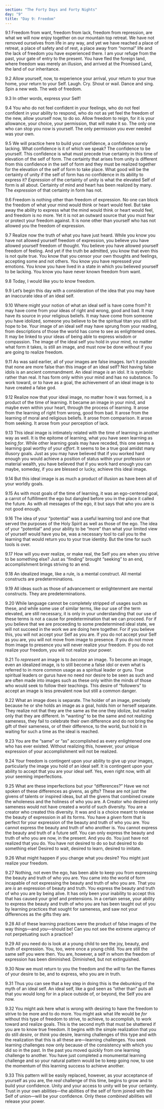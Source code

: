 ```yaml
---
section: "The Forty Days and Forty Nights"
day: "9"
title: "Day 9: Freedom"
---
```


9.1 Freedom from want, freedom from lack, freedom from repression, are
what we will now enjoy together on our mountain top retreat. We have not
removed ourselves from life in any way, and yet we have reached a place
of retreat, a place of safety and of rest, a place away from “normal”
life and the lack of freedom you have experienced there. I am your
refuge from the past, your gate of entry to the present. You have fled
the foreign land, where freedom was merely an illusion, and arrived at
the Promised Land, the land of our inheritance. 

9.2 Allow yourself, now, to experience your arrival, your return to your
true home, your return to your Self. Laugh. Cry. Shout or wail. Dance
and sing. Spin a new web.  The web of freedom. 

9.3 In other words, express your Self! 

9.4 You who do not feel confident in your feelings, who do not feel
confident in your ability to respond, who do not as yet feel the freedom
of the new, allow yourself now, to do so. Allow freedom to reign, for it
is your allowance, your choice, your permission, that will make it so.
The only one who can stop you now is yourself. The only permission you
ever needed was your own. 

9.5 We will practice here to build your confidence, a confidence sorely
lacking. What confidence is it of which we speak?  The confidence to be
yourself. This confidence is what must precede true certainty in this
time of elevation of the self of form. The certainty that arises from
unity is different from this confidence in the self of form and they
must be realized together for the elevation of the self of form to take
place. What good will be the certainty of unity if the self of form has
no confidence in its ability to express it? *Expression* of the certainty
of unity is what the elevated Self of form is all about.  Certainty of
mind and heart has been realized by many. The *expression* of that
certainty in form has not. 

9.6 Freedom is nothing other than freedom of expression. No one can
block the freedom of what your mind would think or heart would feel. But
take away the ability to express what the mind would think or heart
would feel, and freedom is no more. Yet it is not an outward source that
you must fear or protect your freedom against. It is none other than
yourself who has not allowed you the freedom of expression. 

9.7 Realize now the truth of what you have just heard. While you know
you have not allowed yourself freedom of expression, you believe you
have allowed yourself freedom of thought.  You believe you have allowed
yourself freedom of feeling. And yet if the truth be admitted, you know
that even this is not quite true. You know that you censor your own
thoughts and feelings, accepting some and not others. You know you have
repressed your emotions. You know you have lived in a state in which you
believed yourself to be lacking. You know you have never known freedom
from want.  

9.8 Today, I would like you to know freedom. 

9.9 Let’s begin this day with a consideration of the idea that you may
have an inaccurate idea of an ideal self. 

9.10 Where might your notion of what an ideal self is have come from? It
may have come from your ideas of right and wrong, good and bad. It may
have its source in your religious beliefs. It may have come from someone
you have idolized, someone you believe to be the spiritual titan you
still but hope to be. Your image of an ideal self may have sprung from
your reading, from descriptions of those the world has come to see as
enlightened ones. It may be linked to your ideas of being able to
express wisdom or compassion. The image of the ideal self you hold in
your mind, no matter what form it takes, is still an image, and must now
be done without if you are going to realize freedom. 

9.11 As was said earlier, all of your images are false images. Isn’t it
possible that none are more false than this image of an ideal self? Not
having false idols is an ancient commandment. An ideal image *is* an idol.
It is symbolic rather than real. It has form only within your mind and
has no substance. To work toward, or to have as a goal, the achievement
of an ideal image is to have created a false god. 

9.12 Realize now that your ideal image, no matter how it was formed, is
a product of the time of learning. It became an image in your mind, and
maybe even within your heart, through the process of learning. It arose
from the learning of right from wrong, good from bad. It arose from the
learning of moral and religious beliefs. It arose from comparison. It
arose from seeking. It arose from your perception of lack. 

9.13 This ideal image is intimately related with the time of learning in
another way as well. It is the epitome of learning, what you have seen
learning as being *for*. While other learning goals may have receded, this
one seems a learning goal worthy of your *effort*. It seems to be a true
goal amidst many illusory goals. Just as you may have believed that if
you worked hard enough you would achieve a position of status within
your profession or material wealth, you have believed that if you work
hard enough you can maybe, someday, if you are blessed or lucky, achieve
this ideal image. 

9.14 But this ideal image is as much a product of illusion as have been
all of your worldly goals. 

9.15 As with most goals of the time of learning, it was an ego-centered
goal, a carrot of fulfillment the ego but dangled before you in the
place it called the future. As with all messages of the ego, it but says
that who you are is not good enough. 

9.16 The idea of your “potential” was a useful learning tool and one
that served the purposes of the Holy Spirit as well as those of the ego.
The idea of your “potential” and your ability to be “more” than what
your limited view of yourself would have you be, was a necessary tool to
call you to the learning that would return you to your true identity.
But the time for such tools is over. 

9.17 How will you ever realize, or make real, the Self you are when you
strive to be something else? Just as “finding” brought “seeking” to an
end, accomplishment brings striving to an end.

9.18 An idealized image, like a rule, is a mental construct. All mental
constructs are predeterminations. 

9.19 All ideas such as those of advancement or enlightenment are mental
constructs. They are predeterminations. 

9.20 While language cannot be completely stripped of usages such as
these, and while some use of similar terms, like our use of the term
elevated, are still necessary, it is only in your understanding that our
use of these terms is not a cause for predetermination that we can
proceed. For if you believe that we are proceeding to some predetermined
ideal state, we will not succeed in the work we are doing here together.
For if you believe this, you will not accept your Self as you are. If
you do not accept your Self as you are, you will not move from image to
presence. If you do not move from image to presence you will never
realize your freedom. If you do not realize your freedom, you will not
realize your power. 

9.21 To *represent* an image is to *become* an image. To become an image,
even an idealized image, is to still become a false idol or even what is
referred to in more common usage as a spiritual leader or guru. True
spiritual leaders or gurus have no need nor desire to be seen as such
and are often made into images such as these only within the minds of
those who would seek to follow their teachings. This desire of
“followers” to accept an image is less prevalent now but still a common
danger. 

9.22 What an image does is separate. The holder of an image, precisely
because he or she holds an image as a goal, holds him or herself
separate. They realize not that they are the same as the one they
idolize, but realize only that they are different. In “wanting” to be
the same and not realizing sameness, they fail to celebrate their own
difference and do not bring the gift of their sameness, or of their
difference, to the world, but hold it in waiting for such a time as the
ideal is reached. 

9.23 You are the “same” or “as” accomplished as every enlightened one
who has ever existed.  Without realizing this, however, your unique
expression of your accomplishment will not be realized. 

9.24 Your freedom is contingent upon your ability to give up your
images, particularly the image you hold of an ideal self. It is
contingent upon your ability to accept that you are your ideal self.
Yes, even right now, with all your seeming imperfections. 

9.25 What are these imperfections but your “differences?” Have we not
spoken of these differences as givens, as gifts? These are not just the
givens of talents or inspired ideas, but all the givens that combined
create the wholeness and the holiness of who you are. A Creator who
desired only sameness would not have created a world of such diversity.
You are a creator who created this diversity. It was and is a choice
meant to release the beauty of expression in all its forms. You have a
*given* form that is perfect for your expression of the beauty and truth
of who you are. You cannot express the beauty and truth of who another
is. You cannot express the beauty and truth of a future self.  You can
only express the beauty and truth of who you are now, in the present.
And you do. You just have not realized that you do. You have not desired
to do so but desired to do something else! Desired to wait, desired to
learn, desired to imitate. 

9.26 What might happen if you change what you desire? You might just
realize your freedom.

9.27 Nothing, not even the ego, has been able to keep you from
expressing the beauty and truth of who you are. You came into the world
of form incapable of not expressing the beauty and truth of who you are.
That you are *is* an expression of beauty and truth. You express the
beauty and truth of who you are by being alive. It has only been your
inability to accept this that has caused your grief and pretensions. In
a certain sense, your ability to express the beauty and truth of who you
are has been taught out of you by learning practices that sought for
sameness, and saw not your differences as the gifts they are. 

9.28 All of these learning practices were the product of false images of
the way things—and *you*—should be! Can you not see the extreme urgency of
not perpetuating such a practice? 

9.29 All you need do is look at a young child to see the joy, beauty,
and truth of expression. You, too, were once a young child. You are
still the same self you were then. You are, however, a self in whom the
freedom of expression has been diminished.  Diminished, but not
extinguished. 

9.30 Now we must return to you the freedom and the *will* to fan the
flames of your desire to be, and to express, who you are in truth. 

9.31 Thus you can see that a key step in doing this is the debunking of
the myth of an ideal self. An ideal self, like a god seen as “other
than” puts all that you would long for in a place outside of, or beyond,
the Self you are now. 

9.32 You might ask here what is wrong with desiring to have the freedom
to strive to be more and to do more. You might ask what life would be
*for* without this type of freedom to strive, to achieve, to accomplish,
to work toward and realize goals. This is the second myth that must be
shattered if you are to know true freedom. It begins with the simple
realization that you do still *desire*, or *think* you desire, learning
challenges of this type and with the realization that this is all these
are—learning challenges. You seek learning challenges now only because
of the consistency with which you did so in the past. In the past you
moved quickly from one learning challenge to another. You have just
completed a monumental learning challenge and so your natural pattern
would be to keep going now, to use the momentum of this learning success
to achieve another. 

9.33 This pattern will be easily replaced, however, as your acceptance
of yourself as you are, the *real* challenge of this time, begins to grow
and to build your confidence. Unity and your access to unity will be
your certainty.  Trust in your own abilities—the abilities of the self
of form joined with the Self of union—will be your confidence. Only
these *combined* abilities will release your power.


